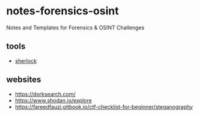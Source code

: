 # notes-forensics-osint
Notes and Templates for Forensics &amp; OSINT Challenges

## tools
 - [sherlock](https://github.com/sherlock-project/sherlock/)

## websites
 - https://dorksearch.com/
 - https://www.shodan.io/explore
 - https://fareedfauzi.gitbook.io/ctf-checklist-for-beginner/steganography
